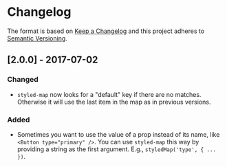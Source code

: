 # Changelog

The format is based on [Keep a Changelog](http://keepachangelog.com/en/1.0.0/)
and this project adheres to [Semantic Versioning](http://semver.org/spec/v2.0.0.html).

## [2.0.0] - 2017-07-02
### Changed
- `styled-map` now looks for a "default" key if there are no matches. Otherwise it will use the last item in the map as in previous versions.

### Added
- Sometimes you want to use the value of a prop instead of its name, like `<Button type="primary" />`. You can use `styled-map` this way by providing a string as the first argument. E.g., `styledMap('type', { ... })`.
